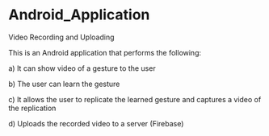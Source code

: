 # Android_Application
Video Recording and Uploading

This is an Android application that performs the following:

a) It can show video of a gesture to the user

b) The user can learn the gesture

c) It allows the user to replicate the learned gesture and captures a video of the replication

d) Uploads the recorded video to a server (Firebase)
